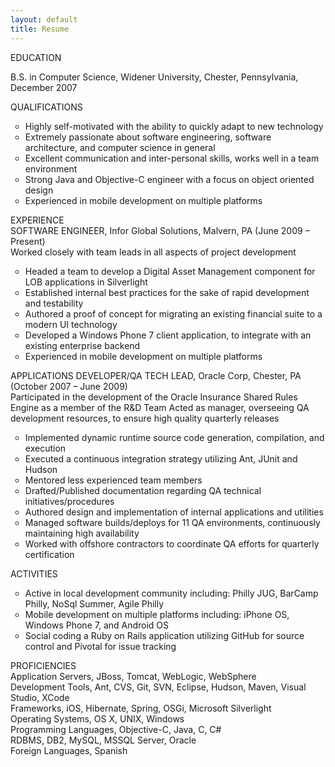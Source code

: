 ```yaml
---
layout: default
title: Resume
---
```

<div class="page_content">
	<div id="page_1">
		<p class="centered">
			<font class="sectionHeaderFontBold">EDUCATION</font>
		</p>
		<p class="centeredNoMargin">
			<font class="italicBoldFont">B.S. in Computer Science,</font> <font class="plainFont">Widener University, Chester, Pennsylvania, December 2007</font>
		</p>
		<div class="centered">
			<font class="sectionHeaderFontBold">QUALIFICATIONS</font>
		</div>
		<div>
			<ul type="circle">
				<li>
					<font class="plainFont">Highly self-motivated with the ability to quickly adapt to new technology</font>
				</li>
				<li>
					<font class="plainFont">Extremely passionate about software engineering, software architecture, and computer science in general</font>
				</li>
				<li>
					<font class="plainFont">Excellent communication and inter-personal skills, works well in a team environment</font>
				</li>
				<li>
					<font class="plainFont">Strong Java and Objective-C engineer with a focus on object oriented design</font>
				</li>
				<li>
					<font class="plainFont">Experienced in mobile development on multiple platforms</font>
				</li>
			</ul>
		</div>
		<div class="centered">
			<font class="sectionHeaderFontBold">EXPERIENCE</font>
		</div>
		<div>
			<font class="sectionHeaderFontBold">SOFTWARE ENGINEER,</font> <font class="plainFont">Infor Global Solutions, Malvern, PA (June 2009 – Present)</font><br />
			<font class="italicBoldFont">Worked closely with team leads in all aspects of project development</font>
		</div>
		<div>
			<ul type="circle">
				<li>
					<font class="plainFont">Headed a team to develop a Digital Asset Management component for LOB applications in Silverlight</font>
				</li>
				<li>
					<font class="plainFont">Established internal best practices for the sake of rapid development and testability</font>
				</li>
				<li>
					<font class="plainFont">Authored a proof of concept for migrating an existing financial suite to a modern UI technology</font>
				</li>
				<li>
					<font class="plainFont">Developed a Windows Phone 7 client application, to integrate with an existing enterprise backend</font>
				</li>
				<li>
					<font class="plainFont">Experienced in mobile development on multiple platforms</font>
				</li>
			</ul>
		</div>
		<div>
			<font class="sectionHeaderFontBold">APPLICATIONS DEVELOPER/QA TECH LEAD,</font> <font class="plainFont">Oracle Corp, Chester, PA (October 2007 – June 2009)</font><br />
			<font class="italicBoldFont">Participated in the development of the Oracle Insurance Shared Rules Engine as a member of the R&amp;D Team Acted as manager, overseeing QA development resources, to ensure high quality quarterly releases</font>
		</div>
		<ul type="circle">
			<li>
				<font class="plainFont">Implemented dynamic runtime source code generation, compilation, and execution</font>
			</li>
			<li>
				<font class="plainFont">Executed a continuous integration strategy utilizing Ant, JUnit and Hudson</font>
			</li>
			<li>
				<font class="plainFont">Mentored less experienced team members</font>
			</li>
			<li>
				<font class="plainFont">Drafted/Published documentation regarding QA technical initiatives/procedures</font>
			</li>
			<li>
				<font class="plainFont">Authored design and implementation of internal applications and utilities</font>
			</li>
			<li>
				<font class="plainFont">Managed software builds/deploys for 11 QA environments, continuously maintaining high availability</font>
			</li>
			<li>
				<font class="plainFont">Worked with offshore contractors to coordinate QA efforts for quarterly certification</font>
			</li>
		</ul>
		<div class="centered">
			<font class="sectionHeaderFontBold">ACTIVITIES</font>
		</div>
		<div>
			<ul type="circle">
				<li>
					<font class="plainFont">Active in local development community including: Philly JUG, BarCamp Philly, NoSql Summer, Agile Philly</font>
				</li>
				<li>
					<font class="plainFont">Mobile development on multiple platforms including: iPhone OS, Windows Phone 7, and Android OS</font>
				</li>
				<li>
					<font class="plainFont">Social coding a Ruby on Rails application utilizing GitHub for source control and Pivotal for issue tracking</font>
				</li>
			</ul>
		</div>
		<div class="centered">
			<font class="sectionHeaderFontBold">PROFICIENCIES</font>
		</div>
		<div>
			<font class="sectionHeaderFontBold">Application Servers,</font> <font class="plainFont">JBoss, Tomcat, WebLogic, WebSphere</font><br />
			<font class="sectionHeaderFontBold">Development Tools,</font> <font class="plainFont">Ant, CVS, Git, SVN, Eclipse, Hudson, Maven, Visual Studio, XCode</font><br />
			<font class="sectionHeaderFontBold">Frameworks,</font> <font class="plainFont">iOS, Hibernate, Spring, OSGi, Microsoft Silverlight</font><br />
			<font class="sectionHeaderFontBold">Operating Systems,</font> <font class="plainFont">OS X, UNIX, Windows</font><br />
			<font class="sectionHeaderFontBold">Programming Languages,</font> <font class="plainFont">Objective-C, Java, C, C#</font><br />
			<font class="sectionHeaderFontBold">RDBMS,</font> <font class="plainFont">DB2, MySQL, MSSQL Server, Oracle</font><br />
			<font class="sectionHeaderFontBold">Foreign Languages,</font> <font class="plainFont">Spanish</font><br />
		</div>
	</div>
</div>